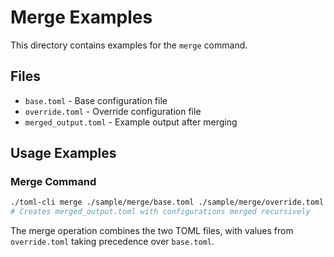 # Merge Examples

This directory contains examples for the `merge` command.

## Files

- `base.toml` - Base configuration file
- `override.toml` - Override configuration file
- `merged_output.toml` - Example output after merging

## Usage Examples

### Merge Command
```bash
./toml-cli merge ./sample/merge/base.toml ./sample/merge/override.toml -o ./sample/merge/merged_output.toml
# Creates merged_output.toml with configurations merged recursively
```

The merge operation combines the two TOML files, with values from `override.toml` taking precedence over `base.toml`.